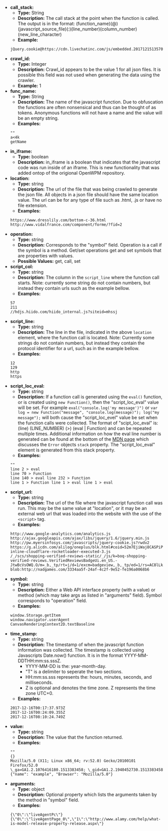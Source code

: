* __call_stack:__
    * __Type:__ String
    * __Description:__ The call stack at the point when the function is called. The output is in the format: (function_name)(@)(javascript_source_file)(:)(line_number)(column_number)(new_line_character)
    * __Example:__ 
    ```
    jQuery.cookie@https://cdn.livechatinc.com/js/embedded.20171215135707.js:5:8393\nStore</s.get@https://cdn.livechatinc.com/js/embedded.20171215135707.js:8:3323\nStore</</s[p]@https://cdn.livechatinc.com/js/embedded.20171215135707.js:8:3746\nWindowsCommunicator.prototype.startCheckingForMainWindow/e<@https://cdn.livechatinc.com/js/embedded.20171215135707.js:10:11730
    ```
* __crawl_id:__
    * __Type:__ Integer
    * __Description:__ Crawl_id appears to be the value 1 for all json files. It is possible this field was not used when generating the data using the crawler.
    * __Example:__ 1
* __func_name:__
    * __Type:__ String
    * __Description:__ The name of the javascript function. Due to obfuscation the functions are often nonsensical and thus can be thought of as tokens. Anonymous functions will not have a name and the value will be an empty string.
    * __Examples:__ 
    ```
    ""
    a<4k
    getName
    ```
* __in_iframe:__
    * __Type:__ boolean
    * __Description:__ in_iframe is a boolean that indicates that the javascript code was run inside of an iframe. This is new functionality that was added ontop of the origional OpenWPM repository.
* __location:__
    * __Type:__ string
    * __Description:__ The url of the file that was being crawled to generate the json file. All objects in a json file should have the same location value. The url can be for any type of file such as .html, .js or have no file extension.
    * __Examples:__ 
    ```
    https://www.dresslily.com/bottom-c-36.html
    http://www.vidalfrance.com/component/forme/?fid=2
    ```
* __operation:__
    * __Type:__ string
    * __Description:__ Corresponds to the "symbol" field. Operation is a call if the symbol is a method. Get/set operations get and set symbols that are properties with values. 
    * __Possible Values:__ get, call, set
* __script_col:__
    * __Type:__ string
    * __Description:__  The column in the `script_line` where the function call starts. Note: currently some string do not contain numbers, but instead they contain urls such as the example bellow.
    * __Examples:__ 
    ```
    57
    211
    //hdjs.hiido.com/hiido_internal.js?siteid=mhssj
    ```
* __script_line:__
    * __Type:__ string
    * __Description:__ The line in the file, indicated in the above `location` element, where the function call is located. Note: Currently some strings do not contain numbers, but instead they contain the protocol identifier for a url, such as in the example bellow.
    * __Examples:__ 
    ```
    12
    129
    http
    https
    ```
* __script_loc_eval:__
    * __Type:__ string
    * __Description:__ If a function call is generated using the `eval()` function, or is created using `new Function()`, then the "script_loc_eval" value will be set. For example `eval("console.log('my message')")` or `var log = new Function("message", "console.log(message)"); log("my message");` will both cause the "script_loc_evel" value be set when the function calls were collected. The format of "scipt_loc_eval" is: (line) (LINE_NUMBER) (>) (eval | Function) and can be repeated multiple times.  Additional information on how the eval line number is generated can be found at the bottom of the [MDN page](https://developer.mozilla.org/en-US/docs/Web/JavaScript/Reference/Global_Objects/Error/Stack) which discusses the `Error` objects `stack` property. The "script_loc_eval" element is generated from this stack property.
    * __Examples:__ 
    ```
    ""
    line 2 > eval
    line 70 > Function
    line 140 > eval line 232 > Function
    line 1 > Function line 1 > eval line 1 > eval
    ```
* __script_url:__
    * __Type:__ string
    * __Description:__ The url of the file where the javascript function call was run.  This may be the same value at "location", or it may be an external web url that was loaded into the website with the use of the `<script>` tag. 
    * __Examples:__ 
    ```
    http://www.google-analytics.com/analytics.js
    http://ajax.googleapis.com/ajax/libs/jquery/1.6/jquery.min.js
    http://pw.myersinfosys.com/javascripts/jquery-cookie.js?rwdv2
    https://g.alicdn.com/alilog/oneplus/blk.html#coid=52m7EjiWaj8CASPiP1nwaYXC&noid=&grd=n
    inline-cloudflare-rocketloader-executed-3.js
    /_/scs/shopping-verified-reviews-static/_/js/k=boq-shopping-verified-reviews.VerifiedReviewsBadgeUi.en_US.-JtwBcVsOWQ.O/m=_b,_tp/rt=j/d=1/excm=badgeview,_b,_tp/ed=1/rs=AC8lLkQbsBabKLQ4BgeJxo8BUz31aigxHA
    blob:http://nadgames.com/3334aa5f-24af-4c2f-9e52-fe196a0068b6
    ```
* __symbol:__
    * __Type:__ string
    * __Description:__ Either a Web API interface property (with a value) or method (which may take args as listed in "arguments" field). Symbol corresponds to "operation" field.
    * __Examples:__ 
    ``` 
    window.Storage.getItem 
    window.navigator.userAgent
    CanvasRenderingContext2D.textBaseline
    ```
* __time_stamp:__
    * __Type:__ string
    * __Description:__ The timestamp of when the javascript function information was collected. The timestamp is collected using Javascripts Date.now() function.  It is in the format YYYY-MM-DDTHH:mm:ss.sssZ. 
      * YYYY-MM-DD is the: year-month-day. 
      * "T" is a delimiter to seperate the two sections. 
      * HH:mm:ss.sss represents the: hours, minutes, seconds, and milliseconds. 
      * Z is optional and denotes the time zone. Z represents the time zone UTC+0.
    * __Examples:__ 
    ```
    2017-12-16T00:17:37.973Z
    2017-12-16T00:24:09.355Z
    2017-12-16T08:10:24.749Z
    ```
* __value:__
    * __Type:__ string
    * __Description:__ The value that the function returned.
    * __Examples:__
    ```
    ""
    {}
    Mozilla/5.0 (X11; Linux x86_64; rv:52.0) Gecko/20100101 Firefox/52.0
    \_ga=GA1.2.1076416180.1513383458; \_gid=GA1.2.1940452730.1513383458
    {"name": "example", "Browser": "Mozilla/5.0"}
    ```
* __arguments:__ 
	* __Type:__ object
	* __Description:__ Optional property which lists the arguments taken by the method in "symbol" field. 
	* __Examples:__ 
    ``` 
    {\"0\":\"liveAgentPc\"}
    {\"0\":\"liveAgentPage_0\",\"1\":\"http://www.alamy.com/help/what-is-model-release-property-release.aspx\"}
    ```
